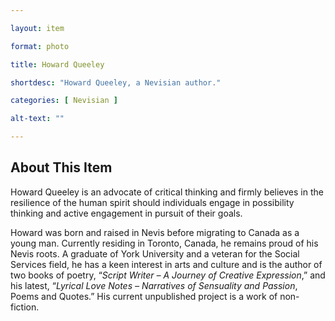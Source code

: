 ```yaml
--- 

layout: item

format: photo 

title: Howard Queeley

shortdesc: "Howard Queeley, a Nevisian author."

categories: [ Nevisian ] 

alt-text: ""

--- 
```


## About This Item 

Howard Queeley is an advocate of critical thinking and firmly believes in the resilience of the human spirit should individuals engage in possibility thinking and active engagement in pursuit of their goals.

Howard was born and raised in Nevis before migrating to Canada as a young man.  Currently residing in Toronto, Canada, he remains proud of his Nevis roots.  A graduate of York University and a veteran for the Social Services field, he has a keen interest in arts and culture and is the author of two books of poetry, “_Script Writer – A Journey of Creative Expression_,” and his latest, “_Lyrical Love Notes – Narratives of Sensuality and Passion_, Poems and Quotes.”  His current unpublished project is a work of non-fiction.
